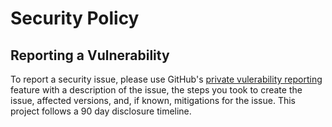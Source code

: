 # Security Policy

## Reporting a Vulnerability

To report a security issue, please use GitHub's [private vulerability reporting](https://github.com/richilino/co2-toolkit-net/security/advisories) feature with a description of the issue, the steps you took to create the issue, affected versions, and, if known, mitigations for the issue. This project follows a 90 day disclosure timeline.
